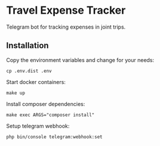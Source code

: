 # Travel Expense Tracker

Telegram bot for tracking expenses in joint trips.

## Installation

Copy the environment variables and change for your needs:

```shell
cp .env.dist .env
```

Start docker containers:

```shell
make up
```

Install composer dependencies:

```shell
make exec ARGS="composer install"
```

Setup telegram webhook:

```shell
php bin/console telegram:webhook:set
```
